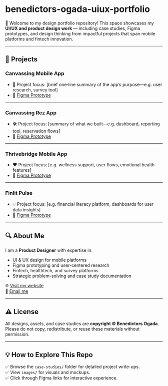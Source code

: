 # benedictors-ogada-uiux-portfolio
👋 Welcome to my design portfolio repository! This space showcases my **UI/UX and product design work** — including case studies, Figma prototypes, and design thinking from impactful projects that span mobile platforms and fintech innovation.

---

## 📝 Projects

### Canvassing Mobile App
- 🚀 Project focus: [brief one‑line summary of the app’s purpose—e.g. user research, survey tool]
- 🔗 [Figma Prototype](https://www.figma.com/proto/9aycEO3LXBjG401XRf540W/Canvassing-Case-Study?node-id=29-2906&t=uJyo9gXjfLq5LccS-1)

---

### Canvassing Rez App
- 🛠️ Project focus: [summary of what we built—e.g. dashboard, reporting tool, reservation flows]
- 🔗 [Figma Prototype](https://www.figma.com/proto/2dAc8Q7eJhmqsJFUoUBBM0/Canvassing-Web-App?node-id=849-37664&t=Cy9n9CV8RHEVc9W5-1)

---

### Thrivebridge Mobile App
- ❤️ Project focus: [e.g. wellness support, user flows, emotional health features]
- 🔗 [Figma Prototype](https://www.figma.com/proto/BwrBMaIT3ZulYrdmBcG5GT/ThriveBridge?node-id=1-5089&t=6fXScJDnu9RUhDHP-1)

---

### Finlit Pulse
- 💡 Project focus: [e.g. financial literacy platform, dashboards for user data insights]
- 🔗 [Figma Prototype](https://www.figma.com/proto/EuTIr7lXngLJRq63EMDqt6/Projects?node-id=3-161&t=AWAxNjyWGlOh4aOT-1)

---

## 🔍 About Me
I am a **Product Designer** with expertise in:
- UI & UX design for mobile platforms
- Figma prototyping and user-centered research
- Fintech, healthtech, and survey platforms
- Strategic problem-solving and case study documentation

🌐 [Visit my website](https://designbyog.framer.website/)  
📧 [Email me](mailto:benwrites20@gmail.com)

---

## ⚠️ License
All designs, assets, and case studies are **copyright © Benedictors Ogada**.  
Please do not copy, redistribute, or reuse these materials without permission.

---

## 💡 How to Explore This Repo
✅ Browse the `case-studies/` folder for detailed project write-ups.  
✅ View `images/` for visuals and mockups.  
✅ Click through Figma links for interactive experience.
